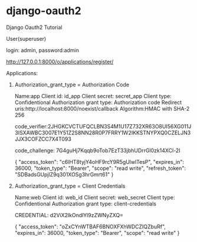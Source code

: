 # django-oauth2
Django Oauth2 Tutorial

User(superuser) 

login: admin, 
password:admin


http://127.0.0.1:8000/o/applications/register/

Applications:

1) Authorization_grant_type = Authorization Code
    
    Name:app
    Client id: id_app
    Client secret: secret_app
    Client type: Confidentional
    Authorization grant type: Authorization code
    Redirect uris:http://localhost:8000/noexist/callback
    Algorithm:HMAC with SHA-2 256

    code_verifier:2JHGKCVCTUFQCLBN3S4M1U17Z732XR63O8UI56XG011J3ISXAWBC3007E1Y51Z2S8NN28R0P7FRRY1W2IKKSTNYPXQ0CZELJN3JJX3COFZCC7X4T093

    code_challenge: 7G4guHj7Kqqb9oTob7EzT33jbhUDrrGl0zk14XCl-2I

    {
        "access_token": "c6lHT8tyjY4oHF9rcY9R5gUlwlTesP",
        "expires_in": 36000,
        "token_type": "Bearer",
        "scope": "read write",
        "refresh_token": "SDBadsGUpjlZ9q301XOSg3hrGmrt61"
    }

2) Authorization_grant_type = Client Credentials

    Name:web
    Client id: web_id
    Client secret: web_secret
    Client type: Confidentional
    Authorization grant type: client-credentials
    
    CREDENTIAL: d2ViX2lkOndlYl9zZWNyZXQ=

    {
        "access_token": "oZxCYnWTBAF6BNOXFXhWDCZIQZbuRf",
        "expires_in": 36000,
        "token_type": "Bearer",
        "scope": "read write"
    }